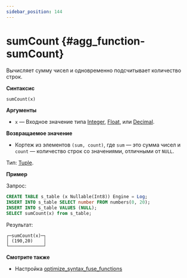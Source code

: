 ```yaml
---
sidebar_position: 144
---
```


# sumCount {#agg_function-sumCount}

Вычисляет сумму чисел и одновременно подсчитывает количество строк.

**Синтаксис**

``` sql
sumCount(x)
```

**Аргументы**

-   `x` — Входное значение типа [Integer](../../../sql-reference/data-types/int-uint.md), [Float](../../../sql-reference/data-types/float.md), или [Decimal](../../../sql-reference/data-types/decimal.md).

**Возвращаемое значение**

-   Кортеж из элементов `(sum, count)`, где `sum` — это сумма чисел и `count` — количество строк со значениями, отличными от `NULL`.

Тип: [Tuple](../../../sql-reference/data-types/tuple.md).

**Пример**

Запрос:

``` sql
CREATE TABLE s_table (x Nullable(Int8)) Engine = Log;
INSERT INTO s_table SELECT number FROM numbers(0, 20);
INSERT INTO s_table VALUES (NULL);
SELECT sumCount(x) from s_table;
```

Результат:

``` text
┌─sumCount(x)─┐
│ (190,20)    │
└─────────────┘
```

**Смотрите также**

- Настройка [optimize_syntax_fuse_functions](../../../operations/settings/settings.md#optimize_syntax_fuse_functions)
